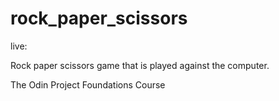 # rock_paper_scissors
 live: 

Rock paper scissors game that is played against the computer. 

The Odin Project Foundations Course 